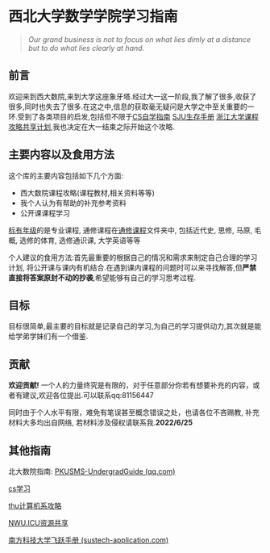 # 西北大学数学学院学习指南

> *Our grand business is not to focus on what lies dimly at a distance but to do what lies clearly at hand.*

## 前言

欢迎来到西大数院,来到大学这座象牙塔.经过大一这一阶段,我了解了很多,收获了很多,同时也失去了很多.在这之中,信息的获取毫无疑问是大学之中至关重要的一环.受到了各类项目的启发,包括但不限于[CS自学指南](https://csdiy.wiki/)  [SJU生存手册](https://survivesjtu.gitbook.io/survivesjtumanual/)  [浙江大学课程攻略共享计划](https://github.com/QSCTech/zju-icicles),我也决定在大一结束之际开始这个攻略.

## 主要内容以及食用方法
这个库的主要内容包括如下几个方面:
- 西大数院课程攻略(课程教材,相关资料等等)
- 我个人认为有帮助的补充参考资料
- 公开课课程学习

<u>标有年级</u>的是专业课程, 通修课程在<u>通修课程</u>文件夹中, 包括近代史, 思修, 马原, 毛概, 选修的体育, 选修通识课, 大学英语等等

个人建议的食用方法:首先最重要的根据自己的情况和需求来制定自己合理的学习计划, 将公开课与课内有机结合.在遇到课内课程的问题时可以来寻找解答,但**严禁直接将答案原封不动的抄袭**,希望能够有自己的学习思考过程. 

## 目标

目标很简单,最主要的目标就是记录自己的学习,为自己的学习提供动力,其次就是能给学弟学妹们有一个借鉴.

## 贡献
**欢迎贡献!** 一个人的力量终究是有限的，对于任意部分你若有想要补充的内容，或者有建议,欢迎各位提出.可以联系qq:81156447

同时由于个人水平有限，难免有笔误甚至概念错误之处，也请各位不吝赐教, 补充材料大多均出自网络, 若材料涉及侵权请联系我.**2022/6/25**

## 其他指南

北大数院指南: [PKUSMS-UndergradGuide (qq.com)](https://docs.qq.com/doc/p/aec47ed20c2170d9f680ceaaf81b2b0c8aa7a2a9)

[cs学习](https://github.com/eryisan/zh_CN-Computer-Science-Curriculum-Front-End-Curriculum)

[thu计算机系攻略](https://rekcarc-tsc-uht.readthedocs.io/en/latest/README.html)

[NWU.ICU资源共享](https://resour.nwu.icu/?dir=uploads/1)

[南方科技大学飞跃手册 (sustech-application.com)](https://sustech-application.com/#/)
